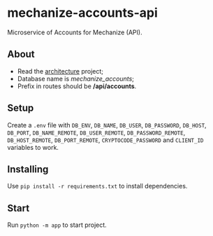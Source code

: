 # mechanize-accounts-api
Microservice of Accounts for Mechanize (API).

## About
- Read the [architecture](https://github.com/tech-warriors-corporation/mechanize-api#architecture) project;
- Database name is _mechanize_accounts_;
- Prefix in routes should be **/api/accounts**.

## Setup
Create a `.env` file with `DB_ENV`, `DB_NAME`, `DB_USER`, `DB_PASSWORD`, `DB_HOST`, `DB_PORT`, `DB_NAME_REMOTE`, `DB_USER_REMOTE`, `DB_PASSWORD_REMOTE`, `DB_HOST_REMOTE`, `DB_PORT_REMOTE`, `CRYPTOCODE_PASSWORD` and `CLIENT_ID` variables to work.

## Installing
Use `pip install -r requirements.txt` to install dependencies.

## Start
Run `python -m app` to start project.
